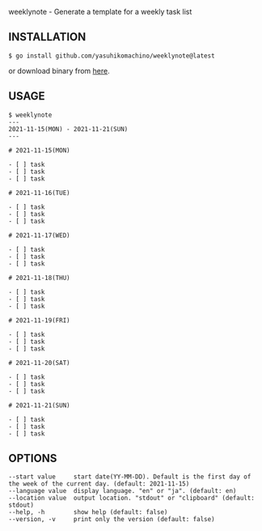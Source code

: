 weeklynote - Generate a template for a weekly task list

## INSTALLATION

```
$ go install github.com/yasuhikomachino/weeklynote@latest
```

or download binary from [here](https://github.com/yasuhikomachino/weeklynote/releases).

## USAGE

```
$ weeklynote
---
2021-11-15(MON) - 2021-11-21(SUN)
---

# 2021-11-15(MON)

- [ ] task
- [ ] task
- [ ] task

# 2021-11-16(TUE)

- [ ] task
- [ ] task
- [ ] task

# 2021-11-17(WED)

- [ ] task
- [ ] task
- [ ] task

# 2021-11-18(THU)

- [ ] task
- [ ] task
- [ ] task

# 2021-11-19(FRI)

- [ ] task
- [ ] task
- [ ] task

# 2021-11-20(SAT)

- [ ] task
- [ ] task
- [ ] task

# 2021-11-21(SUN)

- [ ] task
- [ ] task
- [ ] task
```

## OPTIONS

```
--start value     start date(YY-MM-DD). Default is the first day of the week of the current day. (default: 2021-11-15)
--language value  display language. "en" or "ja". (default: en)
--location value  output location. "stdout" or "clipboard" (default: stdout)
--help, -h        show help (default: false)
--version, -v     print only the version (default: false)
```
